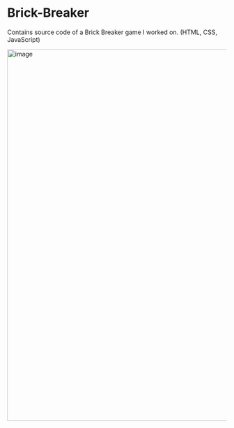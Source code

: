 # Brick-Breaker
Contains source code of a Brick Breaker game I worked on. (HTML, CSS, JavaScript)

<img width="853" alt="image" src="https://user-images.githubusercontent.com/63613553/197006740-641a3db6-fb71-4a10-8aeb-3b9e5d3ce889.png">
